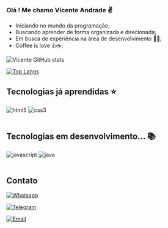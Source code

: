 ### Olá ! Me chamo Vicente Andrade ✌️

* Iniciando no mundo da programação;
* Buscando aprender de forma organizada e direcionada;
* Em busca de experiência na área de desenvolvimento 👨‍💻;
* Coffee is love 👍☕;

![Vicente GitHub stats](https://github-readme-stats.vercel.app/api?username=VicenteAndr4d3&show_icons=true&theme=onedark)

[![Top Langs](https://github-readme-stats.vercel.app/api/top-langs/?username=VicenteAndr4d3&layout=compact)](https://github.com/VicenteAndr4d3/github-readme-stats)

## Tecnologias já aprendidas ⭐

<div style="display: inline_block">
    <img align="center" alt="html5" src="	https://img.shields.io/badge/HTML5-E34F26?style=for-the-badge&logo=html5&logoColor=white">
    <img align="center" alt="css3" src="https://img.shields.io/badge/CSS3-1572B6?style=for-the-badge&logo=css3&logoColor=white">
</div><br/>

## Tecnologias em desenvolvimento... 📚

<div style="display: inline_block">
    <img align="center" alt="javascript" src="https://img.shields.io/badge/JavaScript-F7DF1E?style=for-the-badge&logo=javascript&logoColor=black">
    <img align="center" alt="java" src="https://img.shields.io/badge/Java-ED8B00?style=for-the-badge&logo=java&logoColor=white">
</div><br/>

## Contato

[![Whatsapp](https://img.shields.io/badge/WhatsApp-25D366?style=for-the-badge&logo=whatsapp&logoColor=white)](https://contate.me/vicenteandrade)

[![Telegram](https://img.shields.io/badge/Telegram-2CA5E0?style=for-the-badge&logo=telegram&logoColor=white)](https://t.me/vicenteandrad)

[![Email](https://img.shields.io/badge/Gmail-D14836?style=for-the-badge&logo=gmail&logoColor=white)](mailto:vicenteandrad.code@gmail.com)
